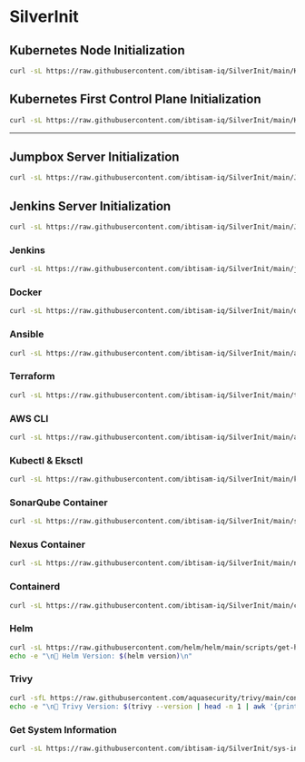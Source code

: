 # SilverInit

## Kubernetes Node Initialization

```bash
curl -sL https://raw.githubusercontent.com/ibtisam-iq/SilverInit/main/K8s-Node-Init.sh | sudo bash
```

## Kubernetes First Control Plane Initialization

```bash
curl -sL https://raw.githubusercontent.com/ibtisam-iq/SilverInit/main/K8s-Control-Plane-Init.sh | sudo bash
```
---

## Jumpbox Server Initialization

```bash
curl -sL https://raw.githubusercontent.com/ibtisam-iq/SilverInit/main/Jumpbox.sh | sudo bash
```

## Jenkins Server Initialization

```bash
curl -sL https://raw.githubusercontent.com/ibtisam-iq/SilverInit/main/Jenkins-Server.sh | sudo bash
```

### Jenkins

```bash
curl -sL https://raw.githubusercontent.com/ibtisam-iq/SilverInit/main/jenkins-setup.sh | sudo bash
```

### Docker

```bash
curl -sL https://raw.githubusercontent.com/ibtisam-iq/SilverInit/main/docker-setup.sh | sudo bash
```

### Ansible

```bash
curl -sL https://raw.githubusercontent.com/ibtisam-iq/SilverInit/main/ansible-setup.sh | sudo bash
```

### Terraform

```bash
curl -sL https://raw.githubusercontent.com/ibtisam-iq/SilverInit/main/terraform-setup.sh | sudo bash
```

### AWS CLI

```bash
curl -sL https://raw.githubusercontent.com/ibtisam-iq/SilverInit/main/aws-cli-conf.sh | sudo bash
```

### Kubectl & Eksctl

```bash
curl -sL https://raw.githubusercontent.com/ibtisam-iq/SilverInit/main/kubectl-and-eksctl.sh | sudo bash
```

### SonarQube Container

```bash
curl -sL https://raw.githubusercontent.com/ibtisam-iq/SilverInit/main/sonarqube-cont.sh | sudo bash
```

### Nexus Container

```bash
curl -sL https://raw.githubusercontent.com/ibtisam-iq/SilverInit/main/nexus-cont.sh | sudo bash
```

### Containerd

```bash
curl -sL https://raw.githubusercontent.com/ibtisam-iq/SilverInit/main/containerd-setup.sh | sudo bash
```

### Helm

```bash
curl -sL https://raw.githubusercontent.com/helm/helm/main/scripts/get-helm-3 | bash
echo -e "\n🔹 Helm Version: $(helm version)\n"
```

### Trivy

``` bash
curl -sfL https://raw.githubusercontent.com/aquasecurity/trivy/main/contrib/install.sh | sudo sh -s -- -b /usr/local/bin v0.60.0
echo -e "\n🔹 Trivy Version: $(trivy --version | head -n 1 | awk '{print $2}')\n"
```

### Get System Information

```bash
curl -sL https://raw.githubusercontent.com/ibtisam-iq/SilverInit/sys-info-and-update.sh | bash
```